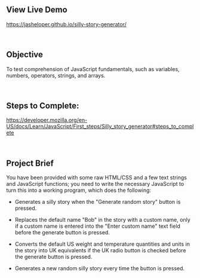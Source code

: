 ## View Live Demo
https://jasheloper.github.io/silly-story-generator/

<br>


## Objective
To test comprehension of JavaScript fundamentals, such as variables, numbers, operators, strings, and arrays.

<br>

## Steps to Complete:
https://developer.mozilla.org/en-US/docs/Learn/JavaScript/First_steps/Silly_story_generator#steps_to_complete

<br>

## Project Brief

You have been provided with some raw HTML/CSS and a few text strings and JavaScript functions; you need to write the necessary JavaScript to turn this into a working program, which does the following:

- Generates a silly story when the "Generate random story" button is pressed.

- Replaces the default name "Bob" in the story with a custom name, only if a custom name is entered into the "Enter custom name" text field before the generate button is pressed.

- Converts the default US weight and temperature quantities and units in the story into UK equivalents if the UK radio button is checked before the generate button is pressed.

- Generates a new random silly story every time the button is pressed.


